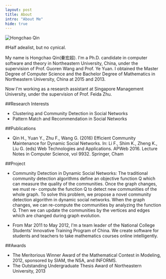 ```yaml
---
layout: post
title: About
intro: "About Me"
hide: true
---
```


![Hongchao Qin](http://qinhc.github.com/img/me.png)

#Half adealist, but no cynical. 

My name is Hongchao Qin(秦宏超). I'm a Ph.D. candidate in computer software and theory in Northeastern University, China, under the supervision of Prof. Guoren Wang and Prof. Ye Yuan. I obtained the Master Degree of Computer Science and the Bachelor Degree of Mathematics in Northeastern University, China at 2015 and 2013.

Now I'm working as a research assistant at Singapore Management University, under the supervision of Prof. Feida Zhu.

##Research Interests
 - Clustering and Community Detection in Social Networks
 - Pattern Match and Recommendation in Social Networks

##Publications
- Qin H., Yuan Y., Zhu F., Wang G. (2016) Efficient Community Maintenance for Dynamic Social Networks. In: Li F., Shim K., Zheng K., Liu G. (eds) Web Technologies and Applications. APWeb 2016. Lecture Notes in Computer Science, vol 9932. Springer, Cham


##Project
- Community Detection in Dynamic Social Networks:
The traditional community detection algorithms define an objective function Q which can measure the quality of the communities. Once the graph changes, we must re- compute the function Q to detect new communities of the whole graph. To solve this problem, we propose a novel community detection algorithm in dynamic social networks. When the graph changes, we can re-compute the communities by analyzing the function Q. Then we can update the communities by the vertices and edges which are changed during graph evolution.

- From Mar 2011 to May 2012, I'm a team leader of the National College Students’ Innovative Training Program of China. We create software for students and teachers to take mathematics courses online intelligently.

##Awards
- The Meritorious Winner Award of the Mathematical Contest in Modeling, 2012, sponsored by SIAM, the NSA, and INFORMS.   
- The Outstanding Undergraduate Thesis Award of Northeastern University, 2013